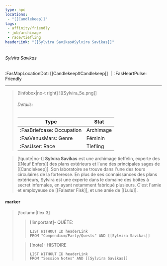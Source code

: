 ```yaml
---
type: npc
locations:
 - "[[Candlekeep]]"
tags:
 - affinity/friendly
 - job/archimage
 - race/tiefling
headerLink: "[[Sylvira Savikas#Sylvira Savikas]]"
---
```

###### Sylvira Savikas
<span class="sub2">:FasMapLocationDot: [[Candlekeep#Candlekeep]]&nbsp;&nbsp;|&nbsp;&nbsp;:FasHeartPulse: Friendly </span>
___

> [!infobox|no-t right]
> ![[Sylvira_5e.png]]
> ###### Details:
> | Type | Stat |
> | ---- | ---- |
> | :FasBriefcase: Occupation |  Archimage |
> | :FasVenusMars: Genre | Féminin |
> | :FasUser: Race | Tiefling |
<span class="clearfix"></span>

> [!quote|no-t]
>**Sylvira Savikas** est une archimage tieffelin, experte des [[Neuf Enfers]] des plans extérieurs et l'une des principales sages de [[Candlekeep]]. Son laboratoire se trouve dans l'une des tours circulaires de la forteresse.
>En plus de ses connaissances des plans extérieurs, Sylvira est une experte dans le domaine des boîtes à secret infernales, en ayant notamment fabriqué plusieurs.
>C'est l'amie et employeuse de [[Falaster Fisk]], et une amie de [[Lulu]].
#### marker
> [!column|flex 3]
>> [!important]- QUÊTE:
>>```dataview
>>LIST WITHOUT ID headerLink
>>FROM "Compendium/Party/Quests" AND [[Sylvira Savikas]]
>
>>[!note]- HISTOIRE
>>```dataview
>>LIST WITHOUT ID headerLink
>>FROM "Session Notes" AND [[Sylvira Savikas]]
